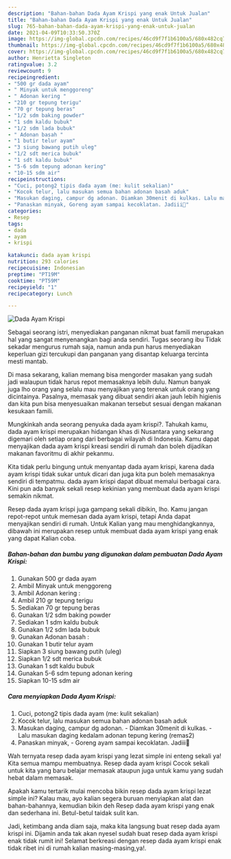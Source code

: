```yaml
---
description: "Bahan-bahan Dada Ayam Krispi yang enak Untuk Jualan"
title: "Bahan-bahan Dada Ayam Krispi yang enak Untuk Jualan"
slug: 765-bahan-bahan-dada-ayam-krispi-yang-enak-untuk-jualan
date: 2021-04-09T10:33:50.370Z
image: https://img-global.cpcdn.com/recipes/46cd9f7f1b6100a5/680x482cq70/dada-ayam-krispi-foto-resep-utama.jpg
thumbnail: https://img-global.cpcdn.com/recipes/46cd9f7f1b6100a5/680x482cq70/dada-ayam-krispi-foto-resep-utama.jpg
cover: https://img-global.cpcdn.com/recipes/46cd9f7f1b6100a5/680x482cq70/dada-ayam-krispi-foto-resep-utama.jpg
author: Henrietta Singleton
ratingvalue: 3.2
reviewcount: 9
recipeingredient:
- "500 gr dada ayam"
- " Minyak untuk menggoreng"
- " Adonan kering "
- "210 gr tepung terigu"
- "70 gr tepung beras"
- "1/2 sdm baking powder"
- "1 sdm kaldu bubuk"
- "1/2 sdm lada bubuk"
- " Adonan basah "
- "1 butir telur ayam"
- "3 siung bawang putih uleg"
- "1/2 sdt merica bubuk"
- "1 sdt kaldu bubuk"
- "5-6 sdm tepung adonan kering"
- "10-15 sdm air"
recipeinstructions:
- "Cuci, potong2 tipis dada ayam (me: kulit sekalian)"
- "Kocok telur, lalu masukan semua bahan adonan basah aduk"
- "Masukan daging, campur dg adonan. Diamkan 30menit di kulkas. Lalu masukan daging kedalam adonan tepung kering (remas2)"
- "Panaskan minyak, Goreng ayam sampai kecoklatan. Jadiii🥰"
categories:
- Resep
tags:
- dada
- ayam
- krispi

katakunci: dada ayam krispi 
nutrition: 293 calories
recipecuisine: Indonesian
preptime: "PT19M"
cooktime: "PT59M"
recipeyield: "1"
recipecategory: Lunch

---
```



![Dada Ayam Krispi](https://img-global.cpcdn.com/recipes/46cd9f7f1b6100a5/680x482cq70/dada-ayam-krispi-foto-resep-utama.jpg)

Sebagai seorang istri, menyediakan panganan nikmat buat famili merupakan hal yang sangat menyenangkan bagi anda sendiri. Tugas seorang ibu Tidak sekadar mengurus rumah saja, namun anda pun harus menyediakan keperluan gizi tercukupi dan panganan yang disantap keluarga tercinta mesti mantab.

Di masa  sekarang, kalian memang bisa mengorder masakan yang sudah jadi walaupun tidak harus repot memasaknya lebih dulu. Namun banyak juga lho orang yang selalu mau menyajikan yang terenak untuk orang yang dicintainya. Pasalnya, memasak yang dibuat sendiri akan jauh lebih higienis dan kita pun bisa menyesuaikan makanan tersebut sesuai dengan makanan kesukaan famili. 



Mungkinkah anda seorang penyuka dada ayam krispi?. Tahukah kamu, dada ayam krispi merupakan hidangan khas di Nusantara yang sekarang digemari oleh setiap orang dari berbagai wilayah di Indonesia. Kamu dapat menyajikan dada ayam krispi kreasi sendiri di rumah dan boleh dijadikan makanan favoritmu di akhir pekanmu.

Kita tidak perlu bingung untuk menyantap dada ayam krispi, karena dada ayam krispi tidak sukar untuk dicari dan juga kita pun boleh memasaknya sendiri di tempatmu. dada ayam krispi dapat dibuat memalui berbagai cara. Kini pun ada banyak sekali resep kekinian yang membuat dada ayam krispi semakin nikmat.

Resep dada ayam krispi juga gampang sekali dibikin, lho. Kamu jangan repot-repot untuk memesan dada ayam krispi, tetapi Anda dapat menyajikan sendiri di rumah. Untuk Kalian yang mau menghidangkannya, dibawah ini merupakan resep untuk membuat dada ayam krispi yang enak yang dapat Kalian coba.

<!--inarticleads1-->

##### Bahan-bahan dan bumbu yang digunakan dalam pembuatan Dada Ayam Krispi:

1. Gunakan 500 gr dada ayam
1. Ambil  Minyak untuk menggoreng
1. Ambil  Adonan kering :
1. Ambil 210 gr tepung terigu
1. Sediakan 70 gr tepung beras
1. Gunakan 1/2 sdm baking powder
1. Sediakan 1 sdm kaldu bubuk
1. Gunakan 1/2 sdm lada bubuk
1. Gunakan  Adonan basah :
1. Gunakan 1 butir telur ayam
1. Siapkan 3 siung bawang putih (uleg)
1. Siapkan 1/2 sdt merica bubuk
1. Gunakan 1 sdt kaldu bubuk
1. Gunakan 5-6 sdm tepung adonan kering
1. Siapkan 10-15 sdm air




<!--inarticleads2-->

##### Cara menyiapkan Dada Ayam Krispi:

1. Cuci, potong2 tipis dada ayam (me: kulit sekalian)
1. Kocok telur, lalu masukan semua bahan adonan basah aduk
1. Masukan daging, campur dg adonan. - Diamkan 30menit di kulkas. - Lalu masukan daging kedalam adonan tepung kering (remas2)
1. Panaskan minyak, - Goreng ayam sampai kecoklatan. Jadiii🥰




Wah ternyata resep dada ayam krispi yang lezat simple ini enteng sekali ya! Kita semua mampu membuatnya. Resep dada ayam krispi Cocok sekali untuk kita yang baru belajar memasak ataupun juga untuk kamu yang sudah hebat dalam memasak.

Apakah kamu tertarik mulai mencoba bikin resep dada ayam krispi lezat simple ini? Kalau mau, ayo kalian segera buruan menyiapkan alat dan bahan-bahannya, kemudian bikin deh Resep dada ayam krispi yang enak dan sederhana ini. Betul-betul taidak sulit kan. 

Jadi, ketimbang anda diam saja, maka kita langsung buat resep dada ayam krispi ini. Dijamin anda tak akan nyesel sudah buat resep dada ayam krispi enak tidak rumit ini! Selamat berkreasi dengan resep dada ayam krispi enak tidak ribet ini di rumah kalian masing-masing,ya!.

